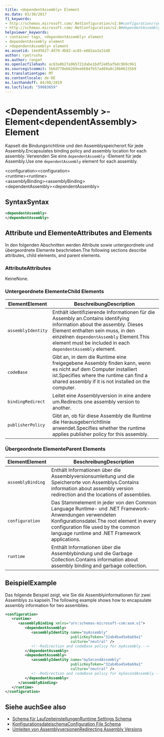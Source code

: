 ```yaml
---
title: <dependentAssembly> Element
ms.date: 03/30/2017
f1_keywords:
- http://schemas.microsoft.com/.NetConfiguration/v2.0#configuration/runtime/assemblyBinding/dependentAssembly
- http://schemas.microsoft.com/.NetConfiguration/v2.0#dependentAssembly
helpviewer_keywords:
- container tags, <dependentAssembly> element
- dependentAssembly element
- <dependentAssembly> element
ms.assetid: 14e95627-dd79-4b82-ac85-e682aa3a31d8
author: rpetrusha
ms.author: ronpet
ms.openlocfilehash: ac83a0b27a965721dabe1bdf2e05afbdc9b9c961
ms.sourcegitcommit: 5b6d778ebb269ee6684fb57ad69a8c28b06235b9
ms.translationtype: MT
ms.contentlocale: de-DE
ms.lasthandoff: 04/08/2019
ms.locfileid: "59083659"
---
```

# <a name="dependentassembly-element"></a><span data-ttu-id="dae2f-102">\<DependentAssembly >-Element</span><span class="sxs-lookup"><span data-stu-id="dae2f-102">\<dependentAssembly> Element</span></span>
<span data-ttu-id="dae2f-103">Kapselt die Bindungsrichtlinie und den Assemblyspeicherort für jede Assembly.</span><span class="sxs-lookup"><span data-stu-id="dae2f-103">Encapsulates binding policy and assembly location for each assembly.</span></span> <span data-ttu-id="dae2f-104">Verwenden Sie eine `dependentAssembly` -Element für jede Assembly.</span><span class="sxs-lookup"><span data-stu-id="dae2f-104">Use one `dependentAssembly` element for each assembly.</span></span>  
  
 <span data-ttu-id="dae2f-105">\<configuration></span><span class="sxs-lookup"><span data-stu-id="dae2f-105">\<configuration></span></span>  
<span data-ttu-id="dae2f-106">\<runtime></span><span class="sxs-lookup"><span data-stu-id="dae2f-106">\<runtime></span></span>  
<span data-ttu-id="dae2f-107">\<assemblyBinding></span><span class="sxs-lookup"><span data-stu-id="dae2f-107">\<assemblyBinding></span></span>  
<span data-ttu-id="dae2f-108">\<dependentAssembly></span><span class="sxs-lookup"><span data-stu-id="dae2f-108">\<dependentAssembly></span></span>  
  
## <a name="syntax"></a><span data-ttu-id="dae2f-109">Syntax</span><span class="sxs-lookup"><span data-stu-id="dae2f-109">Syntax</span></span>  
  
```xml  
<dependentAssembly>   
</dependentAssembly>  
```  
  
## <a name="attributes-and-elements"></a><span data-ttu-id="dae2f-110">Attribute und Elemente</span><span class="sxs-lookup"><span data-stu-id="dae2f-110">Attributes and Elements</span></span>  
 <span data-ttu-id="dae2f-111">In den folgenden Abschnitten werden Attribute sowie untergeordnete und übergeordnete Elemente beschrieben.</span><span class="sxs-lookup"><span data-stu-id="dae2f-111">The following sections describe attributes, child elements, and parent elements.</span></span>  
  
### <a name="attributes"></a><span data-ttu-id="dae2f-112">Attribute</span><span class="sxs-lookup"><span data-stu-id="dae2f-112">Attributes</span></span>  
 <span data-ttu-id="dae2f-113">Keine</span><span class="sxs-lookup"><span data-stu-id="dae2f-113">None.</span></span>  
  
### <a name="child-elements"></a><span data-ttu-id="dae2f-114">Untergeordnete Elemente</span><span class="sxs-lookup"><span data-stu-id="dae2f-114">Child Elements</span></span>  
  
|<span data-ttu-id="dae2f-115">Element</span><span class="sxs-lookup"><span data-stu-id="dae2f-115">Element</span></span>|<span data-ttu-id="dae2f-116">Beschreibung</span><span class="sxs-lookup"><span data-stu-id="dae2f-116">Description</span></span>|  
|-------------|-----------------|  
|`assemblyIdentity`|<span data-ttu-id="dae2f-117">Enthält identifizierende Informationen für die Assembly an.</span><span class="sxs-lookup"><span data-stu-id="dae2f-117">Contains identifying information about the assembly.</span></span> <span data-ttu-id="dae2f-118">Dieses Element enthalten sein muss, in den einzelnen `dependentAssembly` Element.</span><span class="sxs-lookup"><span data-stu-id="dae2f-118">This element must be included in each `dependentAssembly` element.</span></span>|  
|`codeBase`|<span data-ttu-id="dae2f-119">Gibt an, in dem die Runtime eine freigegebene Assembly finden kann, wenn es nicht auf dem Computer installiert ist.</span><span class="sxs-lookup"><span data-stu-id="dae2f-119">Specifies where the runtime can find a shared assembly if it is not installed on the computer.</span></span>|  
|`bindingRedirect`|<span data-ttu-id="dae2f-120">Leitet eine Assemblyversion in eine andere um.</span><span class="sxs-lookup"><span data-stu-id="dae2f-120">Redirects one assembly version to another.</span></span>|  
|`publisherPolicy`|<span data-ttu-id="dae2f-121">Gibt an, ob für diese Assembly die Runtime die Herausgeberrichtlinie anwendet.</span><span class="sxs-lookup"><span data-stu-id="dae2f-121">Specifies whether the runtime applies publisher policy for this assembly.</span></span>|  
  
### <a name="parent-elements"></a><span data-ttu-id="dae2f-122">Übergeordnete Elemente</span><span class="sxs-lookup"><span data-stu-id="dae2f-122">Parent Elements</span></span>  
  
|<span data-ttu-id="dae2f-123">Element</span><span class="sxs-lookup"><span data-stu-id="dae2f-123">Element</span></span>|<span data-ttu-id="dae2f-124">Beschreibung</span><span class="sxs-lookup"><span data-stu-id="dae2f-124">Description</span></span>|  
|-------------|-----------------|  
|`assemblyBinding`|<span data-ttu-id="dae2f-125">Enthält Informationen über die Assemblyversionsumleitung und die Speicherorte von Assemblys.</span><span class="sxs-lookup"><span data-stu-id="dae2f-125">Contains information about assembly version redirection and the locations of assemblies.</span></span>|  
|`configuration`|<span data-ttu-id="dae2f-126">Das Stammelement in jeder von den Common Language Runtime- und .NET Framework-Anwendungen verwendeten Konfigurationsdatei.</span><span class="sxs-lookup"><span data-stu-id="dae2f-126">The root element in every configuration file used by the common language runtime and .NET Framework applications.</span></span>|  
|`runtime`|<span data-ttu-id="dae2f-127">Enthält Informationen über die Assemblybindung und die Garbage Collection.</span><span class="sxs-lookup"><span data-stu-id="dae2f-127">Contains information about assembly binding and garbage collection.</span></span>|  
  
## <a name="example"></a><span data-ttu-id="dae2f-128">Beispiel</span><span class="sxs-lookup"><span data-stu-id="dae2f-128">Example</span></span>  
 <span data-ttu-id="dae2f-129">Das folgende Beispiel zeigt, wie Sie die Assemblyinformationen für zwei Assemblys zu kapseln.</span><span class="sxs-lookup"><span data-stu-id="dae2f-129">The following example shows how to encapsulate assembly information for two assemblies.</span></span>  
  
```xml  
<configuration>  
   <runtime>  
      <assemblyBinding xmlns="urn:schemas-microsoft-com:asm.v1">  
         <dependentAssembly>  
            <assemblyIdentity name="myAssembly"  
                              publicKeyToken="32ab4ba45e0a69a1"  
                              culture="neutral" />  
            <!--Redirection and codeBase policy for myAssembly.-->  
         </dependentAssembly>  
         <dependentAssembly>  
            <assemblyIdentity name="mySecondAssembly"  
                              publicKeyToken="32ab4ba45e0a69a1"  
                              culture="neutral" />  
            <!--Redirection and codeBase policy for mySecondAssembly.-->  
         </dependentAssembly>  
      </assemblyBinding>  
   </runtime>  
</configuration>  
```  
  
## <a name="see-also"></a><span data-ttu-id="dae2f-130">Siehe auch</span><span class="sxs-lookup"><span data-stu-id="dae2f-130">See also</span></span>

- [<span data-ttu-id="dae2f-131">Schema für Laufzeiteinstellungen</span><span class="sxs-lookup"><span data-stu-id="dae2f-131">Runtime Settings Schema</span></span>](../../../../../docs/framework/configure-apps/file-schema/runtime/index.md)
- [<span data-ttu-id="dae2f-132">Konfigurationsdateischema</span><span class="sxs-lookup"><span data-stu-id="dae2f-132">Configuration File Schema</span></span>](../../../../../docs/framework/configure-apps/file-schema/index.md)
- [<span data-ttu-id="dae2f-133">Umleiten von Assemblyversionen</span><span class="sxs-lookup"><span data-stu-id="dae2f-133">Redirecting Assembly Versions</span></span>](../../../../../docs/framework/configure-apps/redirect-assembly-versions.md)
